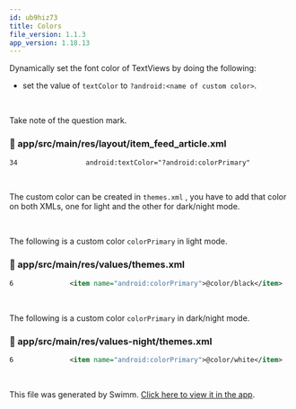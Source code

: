 ```yaml
---
id: ub9hiz73
title: Colors
file_version: 1.1.3
app_version: 1.18.13
---
```


Dynamically set the font color of TextViews by doing the following:

*   set the value of `textColor` to `?android:<name of custom color>`.

<br/>

Take note of the question mark.
<!-- NOTE-swimm-snippet: the lines below link your snippet to Swimm -->
### 📄 app/src/main/res/layout/item_feed_article.xml
```xml
34                 android:textColor="?android:colorPrimary"
```

<br/>

The custom color can be created in `themes.xml` , you have to add that color on both XMLs, one for light and the other for dark/night mode.

<br/>

The following is a custom color `colorPrimary` in light mode.
<!-- NOTE-swimm-snippet: the lines below link your snippet to Swimm -->
### 📄 app/src/main/res/values/themes.xml
```xml
6              <item name="android:colorPrimary">@color/black</item>
```

<br/>

The following is a custom color `colorPrimary` in dark/night mode.
<!-- NOTE-swimm-snippet: the lines below link your snippet to Swimm -->
### 📄 app/src/main/res/values-night/themes.xml
```xml
6              <item name="android:colorPrimary">@color/white</item>
```

<br/>

This file was generated by Swimm. [Click here to view it in the app](https://app.swimm.io/repos/Z2l0aHViJTNBJTNBbmV3c21lYWQlM0ElM0F1YmVyZ29ubXg=/docs/ub9hiz73).
